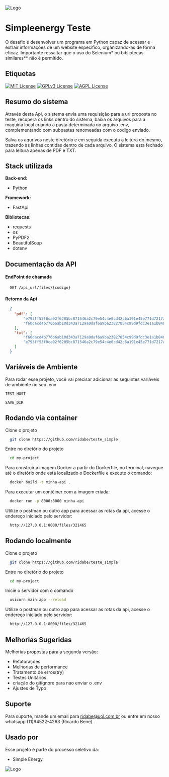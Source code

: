 
![Logo](https://simpleenergy.com.br/wp-content/uploads/2021/04/logo-1.png)


# Simpleenergy Teste

O desafio é desenvolver um programa em Python capaz de acessar e extrair informações de um website específico, organizando-as de forma eficaz.
Importante ressaltar que o uso do Selenium* ou bibliotecas similares** não é permitido.


## Etiquetas

[![MIT License](https://img.shields.io/badge/License-MIT-green.svg)](https://choosealicense.com/licenses/mit/)
[![GPLv3 License](https://img.shields.io/badge/License-GPL%20v3-yellow.svg)](https://opensource.org/licenses/)
[![AGPL License](https://img.shields.io/badge/license-AGPL-blue.svg)](http://www.gnu.org/licenses/agpl-3.0)


## Resumo do sistema

Através desta Api, o sistema envia uma requisição para a url proposta no teste, recupera os links dentro do sistema, baixa os arquivos para a maquina local criando a pasta determinada no arquivo .env, complementando com subpastas
renomeadas com o codigo enviado. 

Salva os aqurivos neste diretório e em seguida executa a leitura do mesmo, trazendo as linhas contidas dentro de cada arquivo.
O sistema esta fechado para leitura apenas de PDF e TXT.

## Stack utilizada

**Back-end:** 
- Python

**Framework:** 
- FastApi

**Bibliotecas:**
- requests
- os
- PyPDF2
- BeautifulSoup
- dotenv


## Documentação da API

#### EndPoint de chamada

```http
  GET /api_url/files/{codigo}
  ```
#### Retorno da Api
```json
  {
    "pdf": [
        "e793ff53f0ca92f6205bc871546a2c79e54c4e0cd42c6a191e45e771d7217aca",
        "f60dacd4b776b6ab10d343a7129a0daf6a9ba23827854c99d9fdc3e1a1b846db"
    ],
    "txt": [
        "f60dacd4b776b6ab10d343a7129a0daf6a9ba23827854c99d9fdc3e1a1b846db.txt",
        "e793ff53f0ca92f6205bc871546a2c79e54c4e0cd42c6a191e45e771d7217aca.txt"
    ]
  }
  ```


## Variáveis de Ambiente

Para rodar esse projeto, você vai precisar adicionar as seguintes variáveis de ambiente no seu .env

`TEST_HOST`

`SAVE_DIR`


## Rodando via container

Clone o projeto

```bash
  git clone https://github.com/ridabe/teste_simple
```

Entre no diretório do projeto

```bash
  cd my-project
```

Para construir a imagem Docker a partir do Dockerfile, no terminal, navegue até o diretório onde está localizado o Dockerfile e execute o comando:

```bash
  docker build -t minha-api .
```

Para executar um contêiner com a imagem criada:

```bash
  docker run -p 8000:8000 minha-api
```

Utilize o postman ou outro app para acessar as rotas da api, acesse o endereço iniciado pelo servidor:

```bash
  http://127.0.0.1:8000/files/321465
```

## Rodando localmente

Clone o projeto

```bash
  git clone https://github.com/ridabe/teste_simple
```

Entre no diretório do projeto

```bash
  cd my-project
```

Inicie o servidor com o comando

```bash
  uvicorn main:app --reload
```

Utilize o postman ou outro app para acessar as rotas da api, acesse o endereço iniciado pelo servidor:

```bash
  http://127.0.0.1:8000/files/321465
```


## Melhorias Sugeridas

Melhorias propostas para a segunda versão:

- Refatorações
- Melhorias de performance
- Tratamento de erros(try)
- Testes Unitários
- criação do gitignore para nao enviar o .env
- Ajustes de Typo


## Suporte

Para suporte, mande um email para ridabe@uol.com.br ou entre em nosso whatsapp (11)94522-4263 (Ricardo Bene).


## Usado por

Esse projeto é parte do processo seletivo da:

- Simple Energy

![Logo](https://simpleenergy.com.br/wp-content/uploads/2021/04/logo-1.png)

